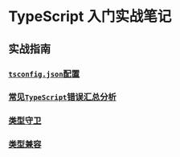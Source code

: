 # TypeScript 入门实战笔记

## 实战指南

### [`tsconfig.json`配置](./tsconfig.json配置.md)
### [常见`TypeScript`错误汇总分析](常见错误汇总.md)
### [类型守卫](类型守卫.md)
### [类型兼容](类型兼容.md)